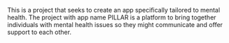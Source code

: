 This is a project that seeks to create an app specifically tailored to mental health. The project with app name PILLAR is a platform to bring together individuals with mental health issues so they might communicate and offer support to each other.
